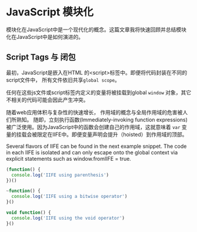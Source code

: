 # JavaScript 模块化

模块化在JavaScript中是一个现代化的概念。这篇文章我将快速回顾并总结模块化在JavaScript中是如何演进的。

## Script Tags 与 闭包

最初，JavaScript是嵌入在HTML 的&lt;script&gt;标签中。即便将代码封装在不同的script文件中， 所有文件依旧共享`global scope`。

任何在这些js文件或script标签内定义的变量将被挂载到global `window` 对象，其它不相关的代码可能会因此产生冲突。

随着web应用体积与复杂性的快速增长， 作用域的概念与全局作用域的危害被人们所熟知。 随即，立刻执行函数(Immediately-invoking function expressions)被广泛使用。因为JavaScript中的函数会创建自己的作用域，这就意味着 `var` 变量的挂载会被限定在IIFE中。即便变量声明会提升（hoisted）到作用域的顶部。

Several flavors of IIFE can be found in the next example snippet. The code in each IIFE is isolated and can only escape onto the global context via explicit statements such as window.fromIIFE = true.

```js
(function() {
  console.log('IIFE using parenthesis')
})()

~function() {
  console.log('IIFE using a bitwise operator')
}()

void function() {
  console.log('IIFE using the void operator')
}()
```